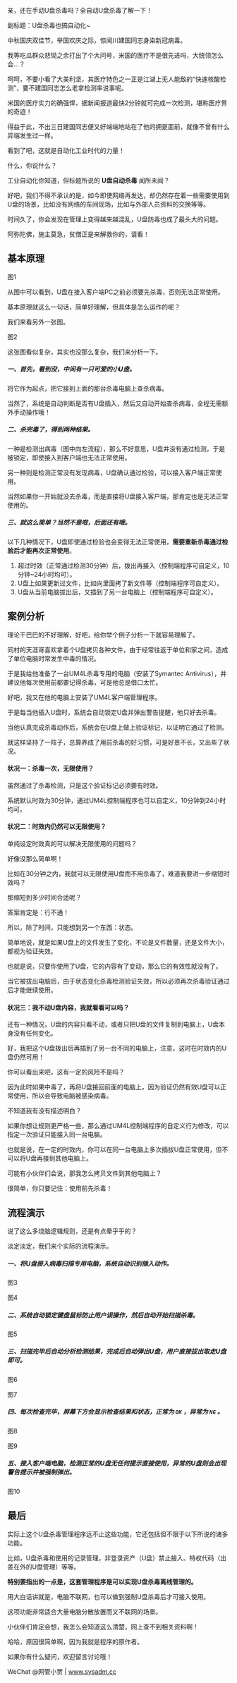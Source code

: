 亲，还在手动U盘杀毒吗？全自动U盘杀毒了解一下！

副标题：U盘杀毒也搞自动化~



中秋国庆双佳节，举国欢庆之际，惊闻川建国同志身染新冠病毒。

我等吃瓜群众悲恸之余打出了个大问号，米国的医疗不是很先进吗，大统领怎么会...？

呵呵，不要小看了大美利坚，其医疗特色之一正是江湖上无人能敌的“快速核酸检测”，要不建国同志怎么老拿检测率说事呢。

米国的医疗实力的确强悍，据新闻报道最快2分钟就可完成一次检测，堪称医疗界的奇迹！

得益于此，不出三日建国同志便又好端端地站在了他的拥趸面前，就像不曾有什么异端发生过一样。



看到了吧，这就是自动化工业时代的力量！

什么，你说什么？

工业自动化你知道，但标题所说的 **U盘自动杀毒** 闻所未闻？

好吧，我们不得不承认的是，如今即使网络再发达，却仍然存在着一些需要使用到U盘的场景，比如没有网络的车间现场，比如与外部人员资料的交换等等。

时间久了，你会发现在管理上变得越来越混乱，U盘防毒也成了最头大的问题。

阿弥陀佛，施主莫急，贫僧正是来解救你的，请看！



## 基本原理

图1



从图中可以看到，U盘在接入客户端PC之前必须要先杀毒，否则无法正常使用。

基本原理就这么一句话，简单好理解，但具体是怎么运作的呢？

我们来看另外一张图。

图2



这张图看似复杂，其实也没那么复杂，我们来分析一下。



##### 一、首先，看到没，中间有一只可爱的小U盘。

将它作为起点，把它接到上面的那台杀毒电脑上查杀病毒。

当然了，系统是自动判断是否有U盘插入，然后又自动开始查杀病毒，全程无需额外手动操作哦！



##### 二、杀完毒了，得到两种结果。

一种是检测出病毒（图中向左流程），那么不好意思，U盘并没有通过检测，于是被锁定，即使接入到客户端也无法正常使用。

另一种则是检测正常没有发现病毒，U盘确认通过检验，可以接入客户端正常使用。

当然如果你一开始就没去杀毒，而是直接将U盘接入客户端，那肯定也是无法正常使用的。



##### 三、就这么简单？当然不是啦，后面还有哦。

以下几种情况下，U盘即使通过检验也会变得无法正常使用，**需要重新杀毒通过检验后才能再次正常使用**。

1. 超过时效（正常通过检测30分钟）后，拨出再接入（控制端程序可自定义，10分钟~24小时均可）。
2. U盘上如果更新过文件，比如向里面拷了新文件等（控制端程序可自定义）。
3. U盘从当前电脑拔出后，又插到了另一台电脑上（控制端程序可自定义）。





## 案例分析

理论干巴巴的不好理解，好吧，给你举个例子分析一下就容易理解了。



同村的天涯哥喜欢拿着个U盘拷贝各种文件，由于经常往返于单位和家之间，造成了单位电脑时常发生中毒的情况。

于是我给他准备了一台UM4L杀毒专用的电脑（安装了Symantec Antivirus），并建议他每次使用前都要记得杀毒，可是他总是借口太忙。

好吧，我又在他的电脑上安装了UM4L客户端管理程序。

于是每当他插入U盘时，系统会自动锁定U盘并弹出警告提醒，他只好去杀毒。

当他认真完成杀毒动作后，系统会在U盘上做上验证标记，以证明它通过了检测。

就这样坚持了一阵子，总算养成了用前杀毒的好习惯，可是好景不长，又出些了状况。



#### 状况一：杀毒一次，无限使用？

虽然通过了杀毒检测，只是这个验证标记必须要有时效。

系统默认时效为30分钟，通过UM4L控制端程序也可以自定义，10分钟到24小时均可。



#### 状况二：时效内仍然可以无限使用？

单纯设定时效真的可以解决无限使用的问题吗？

好像没那么简单啊！

比如在30分钟之内，我就可以无限使用U盘而不用杀毒了，难道我要进一步缩短时效吗？

那缩短到多少时间合适呢？

答案肯定是：行不通！



所以，除了时间，只能想到另一个东西：状态。

简单地说，就是如果U盘上的文件发生了变化，不论是文件数量，还是文件大小，都视为验证失效。

也就是说，只要你使用了U盘，它的内容有了变动，那么它的有效性就没有了。

当它被拔出电脑后，由于状态变化杀毒检测验证失效，所以必须再次杀毒验证通过后才能继续使用。



#### 状况三：我不动U盘内容，我就看看可以吗？

还有一种情况，U盘的内容只看不动，或者只把U盘的文件复制到电脑上，U盘本身没有任何变化。

好，我把这个U盘拨出后再插到了另一台不同的电脑上，注意，这时在时效内的U盘仍然可用！

你可以看出来吧，这有一定的风险不是吗？

因为此时如果中毒了，再将U盘接回前面的电脑上，因为验证仍然有效U盘可以正常使用，所以会导致电脑被感染病毒。



不知道我有没有描述明白？

如果你想让规则更严格一些，那么通过UM4L控制端程序的自定义行为修改，可以指定一次验证只能接入同一台电脑。

也就是说，在一定的时效内，你可以在同一台电脑上多次插拔U盘正常使用，但不可以将U盘再接到其他电脑上。

可能有小伙伴们会说，那我怎么拷贝文件到其他电脑上？

很简单，你只要记住：使用前先杀毒！



## 流程演示

说了这么多烧脑逻辑规则，还是有点晕乎乎的？

淡定淡定，我们来个实际的流程演示。



##### 一、将U盘接入病毒扫描专用电脑，系统自动识别插入动作。

图3

图4



##### 二、系统自动锁定键盘鼠标防止用户误操作，然后自动开始扫描杀毒。

图5



##### 三、扫描完毕后自动分析检测结果，完成后自动弹出U盘，用户直接拔出取走U盘即可。

图6

图7



##### 四、每次检查完毕，屏幕下方会显示检查结果和状态，正常为 `OK` ，异常为 `NG` 。

图8

图9



##### 五、接入客户端电脑，检测正常的U盘无任何提示直接使用，异常的U盘则会出现警告提示并被强制弹出。

图10





## 最后

实际上这个U盘杀毒管理程序远不止这些功能，它还包括但不限于以下所说的诸多功能。

比如，U盘杀毒和使用的记录管理，非登录资产（U盘）禁止接入、特权代码（出差在外的U盘管理）等等。

**特别要指出的一点是，这套管理程序是可以实现U盘杀毒离线管理的。**

用大白话讲就是，电脑不联网，也可以做到强制U盘杀毒后才可接入使用。

这项功能非常适合大量电脑分散放置而又不联网的场景。



小伙伴们肯定会想，我怎么会知道这么清楚，网上查不到相关资料啊！

哈哈，原因很简单啊，因为我就是程序的原作者。

如果你有什么疑问，欢迎留言讨论哦！





WeChat @网管小贾 | www.sysadm.cc

